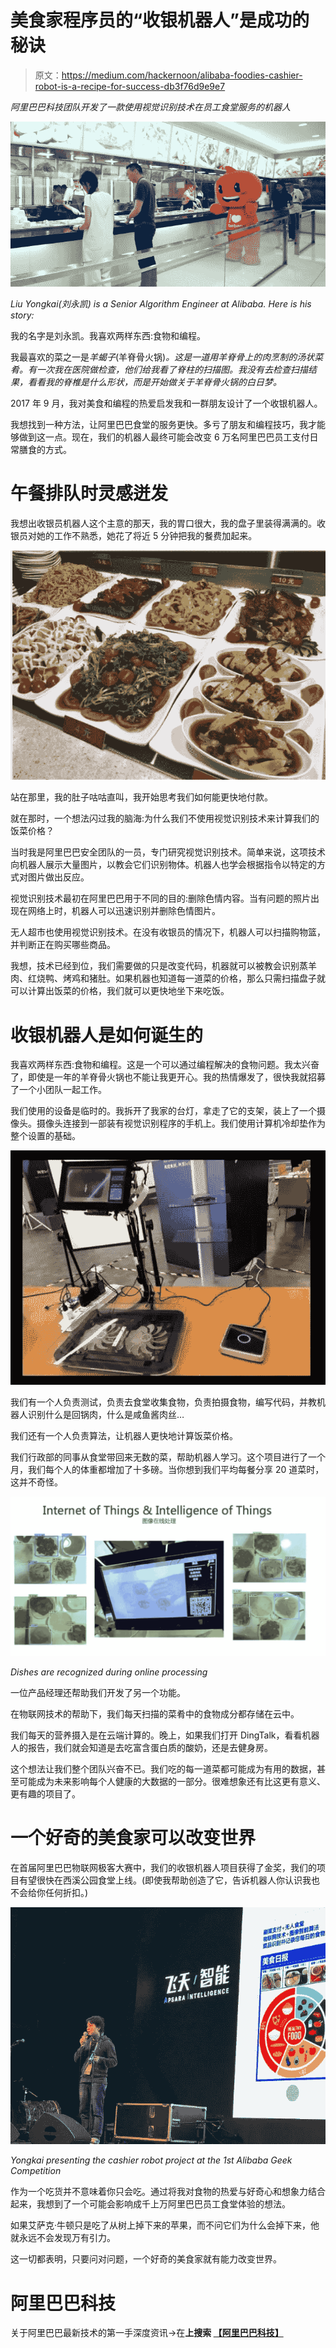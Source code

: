# 美食家程序员的“收银机器人”是成功的秘诀

> 原文：<https://medium.com/hackernoon/alibaba-foodies-cashier-robot-is-a-recipe-for-success-db3f76d9e9e7>

*阿里巴巴科技团队开发了一款使用视觉识别技术在员工食堂服务的机器人*

![](img/32f1bc856a994fbdc2429fe782d7f0ca.png)

*Liu Yongkai(刘永凯) is a Senior Algorithm Engineer at Alibaba. Here is his story:*

我的名字是刘永凯。我喜欢两样东西:食物和编程。

我最喜欢的菜之一是*羊蝎子*(羊脊骨火锅)*。这是一道用羊脊骨上的肉烹制的汤状菜肴。有一次我在医院做检查，他们给我看了脊柱的扫描图。我没有去检查扫描结果，看看我的脊椎是什么形状，而是开始做关于羊脊骨火锅的白日梦。*

2017 年 9 月，我对美食和编程的热爱启发我和一群朋友设计了一个收银机器人。

我想找到一种方法，让阿里巴巴食堂的服务更快。多亏了朋友和编程技巧，我才能够做到这一点。现在，我们的机器人最终可能会改变 6 万名阿里巴巴员工支付日常膳食的方式。

# 午餐排队时灵感迸发

我想出收银员机器人这个主意的那天，我的胃口很大，我的盘子里装得满满的。收银员对她的工作不熟悉，她花了将近 5 分钟把我的餐费加起来。

![](img/4f25e5db252b23c3e9afb79c853319a0.png)

站在那里，我的肚子咕咕直叫，我开始思考我们如何能更快地付款。

就在那时，一个想法闪过我的脑海:为什么我们不使用视觉识别技术来计算我们的饭菜价格？

当时我是阿里巴巴安全团队的一员，专门研究视觉识别技术。简单来说，这项技术向机器人展示大量图片，以教会它们识别物体。机器人也学会根据指令以特定的方式对图片做出反应。

视觉识别技术最初在阿里巴巴用于不同的目的:删除色情内容。当有问题的照片出现在网络上时，机器人可以迅速识别并删除色情图片。

无人超市也使用视觉识别技术。在没有收银员的情况下，机器人可以扫描购物篮，并判断正在购买哪些商品。

我想，技术已经到位，我们需要做的只是改变代码，机器就可以被教会识别蒸羊肉、红烧鸭、烤鸡和猪肚。如果机器也知道每一道菜的价格，那么只需扫描盘子就可以计算出饭菜的价格，我们就可以更快地坐下来吃饭。

# 收银机器人是如何诞生的

我喜欢两样东西:食物和编程。这是一个可以通过编程解决的食物问题。我太兴奋了，即使是一年的羊脊骨火锅也不能让我更开心。我的热情爆发了，很快我就招募了一个小团队一起工作。

我们使用的设备是临时的。我拆开了我家的台灯，拿走了它的支架，装上了一个摄像头。摄像头连接到一部装有视觉识别程序的手机上。我们使用计算机冷却垫作为整个设置的基础。

![](img/067a7c3ce8b73ca1155bfb4e879d0931.png)

我们有一个人负责测试，负责去食堂收集食物，负责拍摄食物，编写代码，并教机器人识别什么是回锅肉，什么是咸鱼酱肉丝…

我们还有一个人负责算法，让机器人更快地计算饭菜价格。

我们行政部的同事从食堂带回来无数的菜，帮助机器人学习。这个项目进行了一个月，我们每个人的体重都增加了十多磅。当你想到我们平均每餐分享 20 道菜时，这并不奇怪。

![](img/bc372d182c46ce17600d8f61ef483240.png)

*Dishes are recognized during online processing*

一位产品经理还帮助我们开发了另一个功能。

在物联网技术的帮助下，我们每天扫描的菜肴中的食物成分都存储在云中。

我们每天的营养摄入是在云端计算的。晚上，如果我们打开 DingTalk，看看机器人的报告，我们就会知道是去吃富含蛋白质的酸奶，还是去健身房。

这个想法让我们整个团队兴奋不已。我们吃的每一道菜都可能成为有用的数据，甚至可能成为未来影响每个人健康的大数据的一部分。很难想象还有比这更有意义、更有趣的项目了。

# 一个好奇的美食家可以改变世界

在首届阿里巴巴物联网极客大赛中，我们的收银机器人项目获得了金奖，我们的项目有望很快在西溪公园食堂上线。(即使我帮助创造了它，告诉机器人你认识我也不会给你任何折扣。)

![](img/461611e4dacbda7dacd1a942921ce024.png)

*Yongkai presenting the cashier robot project at the 1st Alibaba Geek Competition*

作为一个吃货并不意味着你只会吃。通过将我对食物的热爱与好奇心和想象力结合起来，我想到了一个可能会影响成千上万阿里巴巴员工食堂体验的想法。

如果艾萨克·牛顿只是吃了从树上掉下来的苹果，而不问它们为什么会掉下来，他就永远不会发现万有引力。

这一切都表明，只要问对问题，一个好奇的美食家就有能力改变世界。

# 阿里巴巴科技

关于阿里巴巴最新技术的第一手深度资讯→在**上搜索 [**【阿里巴巴科技】**](http://www.facebook.com/AlibabaTechnology)**